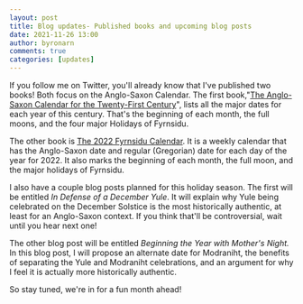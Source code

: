 ```yaml
---
layout: post
title: Blog updates- Published books and upcoming blog posts
date: 2021-11-26 13:00
author: byronarn
comments: true
categories: [updates]
---
```

<!-- wp:paragraph -->
<p>If you follow me on Twitter, you'll already know that I've published two books! Both focus on the Anglo-Saxon Calendar. The first book,"<a href="https://www.amazon.com/dp/B09M4TMCRZ/ref=cm_sw_r_apan_glt_fabc_6WVAPQPTMMWNRN0R13TZ">The Anglo-Saxon Calendar for the Twenty-First Century</a>", lists all the major dates for each year of this century. That's the beginning of each month, the full moons, and the four major Holidays of Fyrnsidu.</p>
<!-- /wp:paragraph -->

<!-- wp:paragraph -->
<p>The other book is <a rel="noreferrer noopener" href="https://www.amazon.com/dp/B09M5CZTNS/ref=cm_sw_r_apan_glt_fabc_TNPYCSEAPC4WHZ2T1Z5T" target="_blank">The 2022 Fyrnsidu Calendar</a>. It is a weekly calendar that has the Anglo-Saxon date and regular (Gregorian) date for each day of the year for 2022. It also marks the beginning of each month, the full moon, and the major holidays of Fyrnsidu.</p>
<!-- /wp:paragraph -->

<!-- wp:paragraph -->
<p>I also have a couple blog posts planned for this holiday season. The first will be entitled <em>In Defense of a December Yule</em>. It will explain why Yule being celebrated on the December Solstice is the most historically authentic, at least for an Anglo-Saxon context. If you think that'll be controversial, wait until you hear next one!</p>
<!-- /wp:paragraph -->

<!-- wp:paragraph -->
<p>The other blog post will be entitled <em>Beginning the Year with Mother's Night. </em>In this blog post, I will propose an alternate date for Modraniht, the benefits of separating the Yule and Modraniht celebrations, and an argument for why I feel it is actually more historically authentic.</p>
<!-- /wp:paragraph -->

<!-- wp:paragraph -->
<p>So stay tuned, we're in for a fun month ahead!</p>
<!-- /wp:paragraph -->
